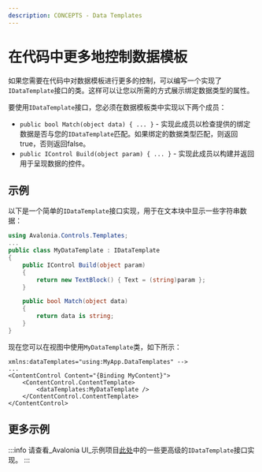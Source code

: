 ```yaml
---
description: CONCEPTS - Data Templates
---
```


# 在代码中更多地控制数据模板

如果您需要在代码中对数据模板进行更多的控制，可以编写一个实现了`IDataTemplate`接口的类。这样可以让您以所需的方式展示绑定数据类型的属性。

要使用`IDataTemplate`接口，您必须在数据模板类中实现以下两个成员：

* `public bool Match(object data) { ... }` - 实现此成员以检查提供的绑定数据是否与您的`IDataTemplate`匹配。如果绑定的数据类型匹配，则返回true，否则返回false。
* `public IControl Build(object param) { ... }` - 实现此成员以构建并返回用于呈现数据的控件。

## 示例

以下是一个简单的`IDataTemplate`接口实现，用于在文本块中显示一些字符串数据：

```csharp
using Avalonia.Controls.Templates;
...
public class MyDataTemplate : IDataTemplate
{
    public IControl Build(object param)
    {
        return new TextBlock() { Text = (string)param };
    }

    public bool Match(object data)
    {
        return data is string;
    }
}
```

现在您可以在视图中使用`MyDataTemplate`类，如下所示：

```markup
xmlns:dataTemplates="using:MyApp.DataTemplates" -->
...
<ContentControl Content="{Binding MyContent}">
	<ContentControl.ContentTemplate>
		<dataTemplates:MyDataTemplate />
	</ContentControl.ContentTemplate>
</ContentControl>
```

## 更多示例

:::info
请查看_Avalonia UI_示例项目[此处](https://github.com/AvaloniaUI/Avalonia.Samples/tree/main/src/Avalonia.Samples/DataTemplates/IDataTemplateSample)中的一些更高级的`IDataTemplate`接口实现。
:::